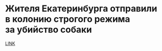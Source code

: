 # Жителя Екатеринбурга отправили в колонию строгого режима за убийство собаки 



[LINK](https://varlamov.ru/3353454.html)